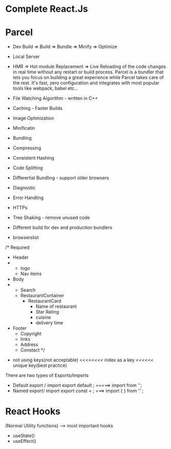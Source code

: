 # Complete React.Js


# Parcel
- Dev Build => Build => Bundle => Minify => Optimize
- Local Server 
- HMR => Hot module Replacement => Live Reloading of the code changes in real time without any restart or build process.  Parcel is a bundler that lets you focus on building a great experience while Parcel takes care of the rest.   It's fast, zero configuration and integrates with most popular tools like webpack, babel etc...

- File Watching Algorithm - written in C++ 
- Caching - Faster Builds 
- Image Optimization 
- Minificatin
- Bundling 
- Compressing
- Consistent Hashing
- Code Splitting
- Differertial Bundling - support older browsers
- Diagnostic
- Error Handling
- HTTPs
- Tree Shaking - remove unused code
- Different build for dev and production bundlers
- browserslist

/* Required 
* Header
* - logo
  - Nav items
* Body
* - Search
  - RestaurantContainer
    - RestaurantCard
        - Name of restaurant
        - Star Rating
        - cuisine
        - delivery time
* Footer
  - Copyright
  - links
  - Address
  - Constact
*/

- not using keys(not acceptable) <<<<<<<< index as a key <<<<<< unique key(best practice)


There are two types of Exports/Imports
  - Default export / import
      export default <component name>; =====> import <component name> from '<path to component>'; 
  - Named export/ import
      export const <name for export> = <value for export>; ===> import { <name for export> } from '<path to component>' ;


# React Hooks
 (Normal Utility functions)
--> most important hooks
- useState()
- useEffect()